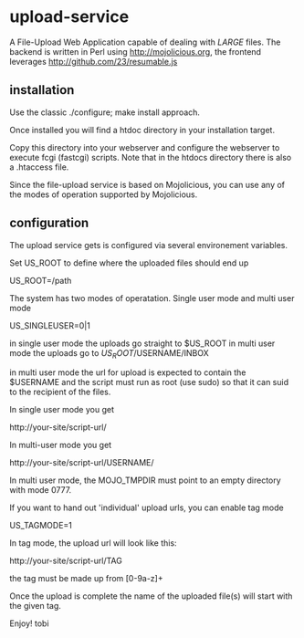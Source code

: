 upload-service
==============

A File-Upload Web Application capable of dealing with *LARGE* files. The
backend is written in Perl using http://mojolicious.org, the frontend
leverages http://github.com/23/resumable.js

installation
------------
Use the classic ./configure; make install approach.

Once installed you will find a htdoc directory in your installation
target.

Copy this directory into your webserver and configure the webserver to
execute fcgi (fastcgi) scripts. Note that in the htdocs directory
there is also a .htaccess file.

Since the file-upload service is based on Mojolicious, you can use any of
the modes of operation supported by Mojolicious.

configuration
-------------

The upload service gets is configured via several environement variables.

Set US_ROOT to define where the uploaded files should end up

 US_ROOT=/path

The system has two modes of operatation. Single user mode and multi user mode

 US_SINGLEUSER=0|1

in single user mode the uploads go straight to $US_ROOT in multi user mode the
uploads go to $US_ROOT/$USERNAME/INBOX

in multi user mode the url for upload is expected to contain the $USERNAME
and the script must run as root (use sudo) so that it can suid to the
recipient of the files.

In single user mode you get

 http://your-site/script-url/

In multi-user mode you get

 http://your-site/script-url/USERNAME/

In multi user mode, the MOJO_TMPDIR must point to an empty directory
with mode 0777.

If you want to hand out 'individual' upload urls, you can enable tag mode

 US_TAGMODE=1

In tag mode, the upload url will look like this:

 http://your-site/script-url/TAG

the tag must be made up from [0-9a-z]+

Once the upload is complete the name of the uploaded file(s) will start with the given tag.

Enjoy!
tobi
